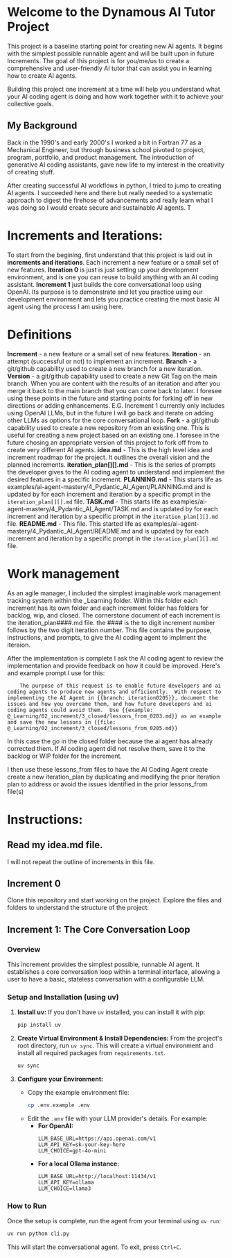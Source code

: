 # Welcome to the Dynamous AI Tutor Project

  This project is a baseline starting point for creating new AI agents. It begins with the simplest possible runnable agent and will be built upon in future Increments. The goal of this project is for you/me/us to create a comprehensive and user-friendly AI tutor that can assist you in learning how to create AI agents.

  Building this project one increment at a time will help you understand what your AI coding agent is doing and how work together with it to achieve your collective goals.

## My Background

  Back in the 1990's and early 2000's I worked a bit in Fortran 77 as a Mechanical Engineer, but through business school pivoted to project, program, portfolio, and product management. The introduction of generative AI coding assistants, gave new life to my interest in the creativity of creating stuff.

  After creating successful AI workflows in python, I tried to jump to creating AI agents.  I succeeded here and there but really needed to a systematic approach to digest the firehose of advancements and really learn what I was doing so I would create secure and sustainable AI agents. T

# Increments and Iterations:
  To start from the begining, first understand that this project is laid out in **increments and iterations**. Each increment a new feature or a small set of new features.  **Iteration 0** is just is just setting up your development environment, and is one you can reuse to build anything with an AI coding assistant. **Increment 1** just builds the core conversational loop using OpenAI.  Its purpose is to demonstrate and let you practice using our development environment and lets you practice creating the most basic AI agent using the process I am using here.

# Definitions
  **Increment** - a new feature or a small set of new features.
  **Iteration** - an attempt (successful or not) to implement an increment.
  **Branch** - a git/github capability used to create a new branch for a new iteration.
  **Version** - a git/github capability used to create a new Git Tag on the main branch. When you are content with the results of an iteration and after you merge it back to the main branch that you can come back to later. I foresee using these points in the future and starting points for forking off in new directions or adding enhancements.  E.G. Increment 1 currently only includes using OpenAI LLMs, but in the future I will go back and iterate on adding other LLMs as options for the core conversational loop.
  **Fork** - a git/github capability used to create a new repository from an existing one. This is useful for creating a new project based on an existing one. I foresee in the future chosing an appropriate version of this project to fork off from to create very different AI agents.
  **idea.md** - This is the high level idea and increment roadmap for the project. It outlines the overall vision and the planned increments.
  **iteration_plan[][].md** - This is the series of prompts the developer gives to the AI coding agent to understand and implement the desired features in a specific increment.
  **PLANNING.md** - This starts life as examples/ai-agent-mastery/4_Pydantic_AI_Agent/PLANNING.md and is updated by for each increment and iteration by a specific prompt in the `iteration_plan[][].md` file.
  **TASK.md** - This starts life as examples/ai-agent-mastery/4_Pydantic_AI_Agent/TASK.md and is updated by for each increment and iteration by a specific prompt in the `iteration_plan[][].md` file.
  **README.md** - This file.  This started life as examples/ai-agent-mastery/4_Pydantic_AI_Agent/README.md and is updated by for each increment and iteration by a specific prompt in the `iteration_plan[][].md` file.

# Work management
  As an agile manager, I included the simplest imaginable work management tracking system within the _Learning folder.  Within this folder each increment has its own folder and each increment folder has folders for backlog, wip, and closed.  The cornerstone document of each increment is the iteration_plan####.md file. the #### is the to digit increment number follows by the two digit iteration number.  This file contains the purpose, instructions, and prompts, to give the AI coding agent to implment the iteraion.

  After the implementation is complete I ask the AI coding agent to review the implementation and provide feedback on how it could be improved. Here's and example prompt I use for this:

  ```
      The purpose of this request is to enable future developers and ai coding agents to produce new agents and efficiently.  With respect to implementing the AI Agent in {{branch: iteration0205}}, document the issues and how you overcame them, and how future developers and ai coding agents could avoid them.  Use {{example: @_Learning/02_increment/3_closed/lessons_from_0203.md}} as an example and save the new lessons in {{file: @_Learning/02_increment/3_closed/lessons_from_0205.md}}
  ```
  In this case the go in the closed folder because the ai agent has already corrected them.  If AI coding agent did not resolve them, save it to the backlog or WIP folder for the increment.

  I then use these lessons_from files to have the AI Coding Agent create create a new iteration_plan by duplicating and modifying the prior iteration plan to address or avoid the issues identified in the prior lessons_from file(s)

# Instructions:

## Read my idea.md file.
  I will not repeat the outline of increments in this file.

## Increment 0
  Clone this repository and start working on the project. Explore the files and folders to understand the structure of the project.

## Increment 1: The Core Conversation Loop

### Overview
This increment provides the simplest possible, runnable AI agent. It establishes a core conversation loop within a terminal interface, allowing a user to have a basic, stateless conversation with a configurable LLM.

### Setup and Installation (using uv)

1.  **Install uv:**
    If you don't have `uv` installed, you can install it with pip:
    ```bash
    pip install uv
    ```

2.  **Create Virtual Environment & Install Dependencies:**
    From the project's root directory, run `uv sync`. This will create a virtual environment and install all required packages from `requirements.txt`.
    ```bash
    uv sync
    ```

3.  **Configure your Environment:**
    -   Copy the example environment file:
        ```bash
        cp .env.example .env
        ```
    -   Edit the `.env` file with your LLM provider's details. For example:
        -   **For OpenAI:**
            ```
            LLM_BASE_URL=https://api.openai.com/v1
            LLM_API_KEY=sk-your-key-here
            LLM_CHOICE=gpt-4o-mini
            ```
        -   **For a local Ollama instance:**
            ```
            LLM_BASE_URL=http://localhost:11434/v1
            LLM_API_KEY=ollama
            LLM_CHOICE=llama3
            ```

### How to Run
Once the setup is complete, run the agent from your terminal using `uv run`:

```bash
uv run python cli.py
```

This will start the conversational agent. To exit, press `Ctrl+C`.
